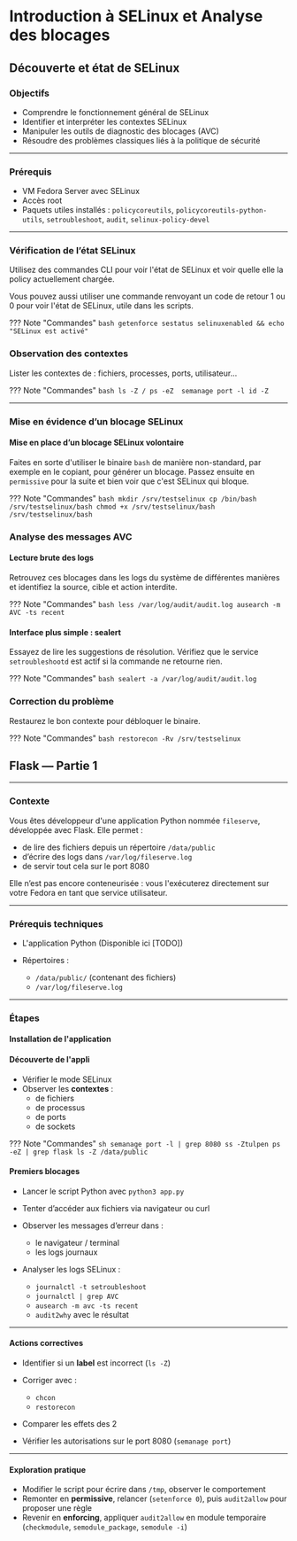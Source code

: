 
# Introduction à SELinux et Analyse des blocages

## Découverte et état de SELinux
### Objectifs

* Comprendre le fonctionnement général de SELinux
* Identifier et interpréter les contextes SELinux
* Manipuler les outils de diagnostic des blocages (AVC)
* Résoudre des problèmes classiques liés à la politique de sécurité

---

### Prérequis

* VM Fedora Server avec SELinux
* Accès root
* Paquets utiles installés : `policycoreutils`, `policycoreutils-python-utils`, `setroubleshoot`, `audit`, `selinux-policy-devel`

---


### Vérification de l’état SELinux

Utilisez des commandes CLI pour voir l'état de SELinux et voir quelle elle la policy actuellement chargée.

Vous pouvez aussi utiliser une commande renvoyant un code de retour 1 ou 0 pour voir l'état de SELinux, utile dans les scripts.

??? Note "Commandes"
    ```bash
    getenforce
    sestatus
    selinuxenabled && echo "SELinux est activé"
    ```


### Observation des contextes

Lister les contextes de : fichiers, processes, ports, utilisateur...

??? Note "Commandes"
    ```bash
    ls -Z /
    ps -eZ 
    semanage port -l
    id -Z
    ```

---

### Mise en évidence d’un blocage SELinux

#### Mise en place d’un blocage SELinux volontaire

Faites en sorte d'utiliser le binaire ``bash`` de manière non-standard, par exemple en le copiant, pour générer un blocage.
Passez ensuite en ``permissive`` pour la suite et bien voir que c'est SELinux qui bloque.

??? Note "Commandes"
    ```bash
    mkdir /srv/testselinux
    cp /bin/bash /srv/testselinux/bash
    chmod +x /srv/testselinux/bash
    /srv/testselinux/bash
    ```

### Analyse des messages AVC

#### Lecture brute des logs

Retrouvez ces blocages dans les logs du système de différentes manières et identifiez la source, cible et action interdite.


??? Note "Commandes"
    ```bash
    less /var/log/audit/audit.log
    ausearch -m AVC -ts recent
    ```


#### Interface plus simple : sealert

Essayez de lire les suggestions de résolution. Vérifiez que le service `setroubleshootd` est actif si la commande ne retourne rien.

??? Note "Commandes"
    ```bash
    sealert -a /var/log/audit/audit.log
    ```

### Correction du problème

Restaurez le bon contexte pour débloquer le binaire.

??? Note "Commandes"
    ```bash
    restorecon -Rv /srv/testselinux
    ```

## Flask — Partie 1

---

### Contexte

Vous êtes développeur d'une application Python nommée `fileserve`, développée avec Flask. Elle permet :

* de lire des fichiers depuis un répertoire `/data/public`
* d’écrire des logs dans `/var/log/fileserve.log`
* de servir tout cela sur le port 8080

Elle n’est pas encore conteneurisée : vous l'exécuterez directement sur votre Fedora en tant que service utilisateur.

---

### Prérequis techniques

* L'application Python (Disponible ici [TODO])
* Répertoires :

  * `/data/public/` (contenant des fichiers)
  * `/var/log/fileserve.log`

---

### Étapes

#### Installation de l'application


#### Découverte de l'appli

* Vérifier le mode SELinux
* Observer les **contextes** :
  * de fichiers 
  * de processus 
  * de ports 
  * de sockets 

??? Note "Commandes"
        ```sh
        semanage port -l | grep 8080
        ss -Ztulpen
        ps -eZ | grep flask
        ls -Z /data/public
        ```

#### Premiers blocages

* Lancer le script Python avec `python3 app.py`
* Tenter d’accéder aux fichiers via navigateur ou curl
* Observer les messages d’erreur dans :
  * le navigateur / terminal
  * les logs journaux

* Analyser les logs SELinux :

  * `journalctl -t setroubleshoot`
  * `journalctl | grep AVC`
  * `ausearch -m avc -ts recent`
  * `audit2why` avec le résultat

---

#### Actions correctives

* Identifier si un **label** est incorrect (`ls -Z`)
* Corriger avec :

  * `chcon`
  * `restorecon`
* Comparer les effets des 2
* Vérifier les autorisations sur le port 8080 (`semanage port`)

---

#### Exploration pratique

* Modifier le script pour écrire dans `/tmp`, observer le comportement
* Remonter en **permissive**, relancer (`setenforce 0`), puis `audit2allow` pour proposer une règle
* Revenir en **enforcing**, appliquer `audit2allow` en module temporaire (`checkmodule`, `semodule_package`, `semodule -i`)
